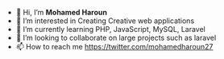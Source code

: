 - 👋 Hi, I’m <strong>Mohamed Haroun</strong>
- 👀 I’m interested in Creating Creative web applications
- 🌱 I’m currently learning PHP, JavaScript, MySQL, Laravel
- 💞️ I’m looking to collaborate on large projects such as laravel
- 📫 How to reach me https://twitter.com/mohamedharoun27

<!---
mohamed-haroun/mohamed-haroun is a ✨ special ✨ repository because its `README.md` (this file) appears on your GitHub profile.
You can click the Preview link to take a look at your changes.
--->
